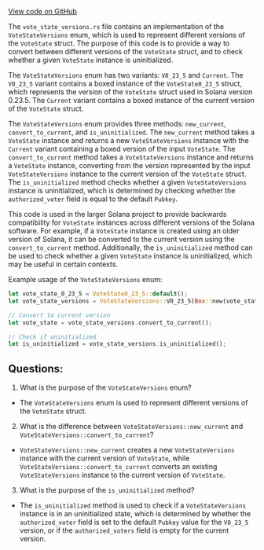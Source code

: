 
[View code on GitHub](https://github.com/solana-labs/solana/blob/master/sdk/program/src/vote/state/vote_state_versions.rs)

The `vote_state_versions.rs` file contains an implementation of the `VoteStateVersions` enum, which is used to represent different versions of the `VoteState` struct. The purpose of this code is to provide a way to convert between different versions of the `VoteState` struct, and to check whether a given `VoteState` instance is uninitialized.

The `VoteStateVersions` enum has two variants: `V0_23_5` and `Current`. The `V0_23_5` variant contains a boxed instance of the `VoteState0_23_5` struct, which represents the version of the `VoteState` struct used in Solana version 0.23.5. The `Current` variant contains a boxed instance of the current version of the `VoteState` struct.

The `VoteStateVersions` enum provides three methods: `new_current`, `convert_to_current`, and `is_uninitialized`. The `new_current` method takes a `VoteState` instance and returns a new `VoteStateVersions` instance with the `Current` variant containing a boxed version of the input `VoteState`. The `convert_to_current` method takes a `VoteStateVersions` instance and returns a `VoteState` instance, converting from the version represented by the input `VoteStateVersions` instance to the current version of the `VoteState` struct. The `is_uninitialized` method checks whether a given `VoteStateVersions` instance is uninitialized, which is determined by checking whether the `authorized_voter` field is equal to the default `Pubkey`.

This code is used in the larger Solana project to provide backwards compatibility for `VoteState` instances across different versions of the Solana software. For example, if a `VoteState` instance is created using an older version of Solana, it can be converted to the current version using the `convert_to_current` method. Additionally, the `is_uninitialized` method can be used to check whether a given `VoteState` instance is uninitialized, which may be useful in certain contexts. 

Example usage of the `VoteStateVersions` enum:

```rust
let vote_state_0_23_5 = VoteState0_23_5::default();
let vote_state_versions = VoteStateVersions::V0_23_5(Box::new(vote_state_0_23_5));

// Convert to current version
let vote_state = vote_state_versions.convert_to_current();

// Check if uninitialized
let is_uninitialized = vote_state_versions.is_uninitialized();
```
## Questions: 
 1. What is the purpose of the `VoteStateVersions` enum?
- The `VoteStateVersions` enum is used to represent different versions of the `VoteState` struct.
2. What is the difference between `VoteStateVersions::new_current` and `VoteStateVersions::convert_to_current`?
- `VoteStateVersions::new_current` creates a new `VoteStateVersions` instance with the current version of `VoteState`, while `VoteStateVersions::convert_to_current` converts an existing `VoteStateVersions` instance to the current version of `VoteState`.
3. What is the purpose of the `is_uninitialized` method?
- The `is_uninitialized` method is used to check if a `VoteStateVersions` instance is in an uninitialized state, which is determined by whether the `authorized_voter` field is set to the default `Pubkey` value for the `V0_23_5` version, or if the `authorized_voters` field is empty for the current version.